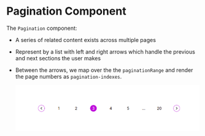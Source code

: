 # Pagination Component

The `Pagination` component:

- A series of related content exists across multiple pages
- Represent by a list with left and right arrows which handle the previous and next sections the user makes
- Between the arrows, we map over the the `paginationRange` and render the page numbers as `pagination-indexes`.

  ![](img/Pagination-Component.png)
